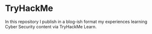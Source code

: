 # TryHackMe
In this repository I publish in a blog-ish format my experiences learning Cyber Security content via TryHackMe Learn.  

